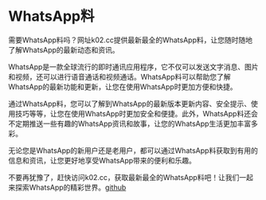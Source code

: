 # WhatsApp料

需要WhatsApp料吗？网址k02.cc提供最新最全的WhatsApp料，让您随时随地了解WhatsApp的最新动态和资讯。

WhatsApp是一款全球流行的即时通讯应用程序，它不仅可以发送文字消息、图片和视频，还可以进行语音通话和视频通话。WhatsApp料可以帮助您了解WhatsApp的最新功能和更新，让您在使用WhatsApp时更加方便和快捷。

通过WhatsApp料，您可以了解到WhatsApp的最新版本更新内容、安全提示、使用技巧等等，让您在使用WhatsApp时更加安全和便捷。此外，WhatsApp料还会不定期推送一些有趣的WhatsApp资讯和故事，让您的WhatsApp生活更加丰富多彩。

无论您是WhatsApp的新用户还是老用户，都可以通过WhatsApp料获取到有用的信息和资讯，让您更好地享受WhatsApp带来的便利和乐趣。

不要再犹豫了，赶快访问k02.cc，获取最新最全的WhatsApp料吧！让我们一起来探索WhatsApp的精彩世界。[github](https://github.com)